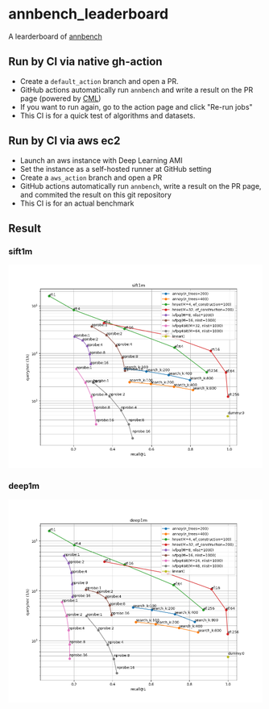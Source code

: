 # annbench_leaderboard
A learderboard of [annbench](https://github.com/matsui528/annbench)

## Run by CI via native gh-action
- Create a `default_action` branch and open a PR.
- GitHub actions automatically run `annbench` and write a result on the PR page (powered by [CML](https://cml.dev/))
- If you want to run again, go to the action page and click "Re-run jobs"
- This CI is for a quick test of algorithms and datasets.

## Run by CI via aws ec2
- Launch an aws instance with Deep Learning AMI
- Set the instance as a self-hosted runner at GitHub setting
- Create a `aws_action` branch and open a PR
- GitHub actions automatically run `annbench`, write a result on the PR page, and commited the result on this git repository
- This CI is for an actual benchmark


## Result


### sift1m
![](result_img/2021_02_23/sift1m.png)


### deep1m
![](result_img/2021_02_23/deep1m.png)

